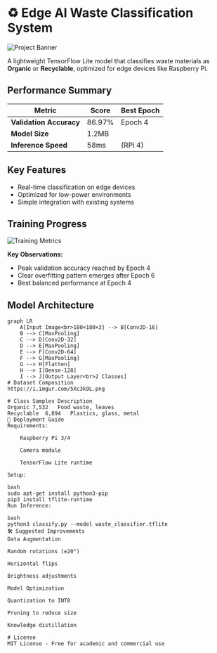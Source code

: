 # ♻️ Edge AI Waste Classification System

![Project Banner](https://i.imgur.com/EDFkR3P.png)

A lightweight TensorFlow Lite model that classifies waste materials as **Organic** or **Recyclable**, optimized for edge devices like Raspberry Pi.

## Performance Summary
| Metric              | Score  | Best Epoch |
|---------------------|--------|------------|
| **Validation Accuracy** | 86.97% | Epoch 4    |
| **Model Size**       | 1.2MB  |            |
| **Inference Speed**  | 58ms   | (RPi 4)    |

## Key Features
- Real-time classification on edge devices
- Optimized for low-power environments
- Simple integration with existing systems

## Training Progress
![Training Metrics](https://i.imgur.com/JQ8W0vA.png)

**Key Observations:**
- Peak validation accuracy reached by Epoch 4
- Clear overfitting pattern emerges after Epoch 6
- Best balanced performance at Epoch 4

## Model Architecture
```mermaid
graph LR
    A[Input Image<br>180×180×3] --> B[Conv2D-16]
    B --> C[MaxPooling]
    C --> D[Conv2D-32]
    D --> E[MaxPooling]
    E --> F[Conv2D-64]
    F --> G[MaxPooling]
    G --> H[Flatten]
    H --> I[Dense-128]
    I --> J[Output Layer<br>2 Classes]
# Dataset Composition
https://i.imgur.com/5Xc3k9L.png

# Class	Samples	Description
Organic	7,532	Food waste, leaves
Recyclable	6,894	Plastics, glass, metal
🚀 Deployment Guide
Requirements:

    Raspberry Pi 3/4
    
    Camera module
    
    TensorFlow Lite runtime

Setup:

bash
sudo apt-get install python3-pip
pip3 install tflite-runtime
Run Inference:

bash
python3 classify.py --model waste_classifier.tflite
🛠️ Suggested Improvements
Data Augmentation

Random rotations (±20°)

Horizontal flips

Brightness adjustments

Model Optimization

Quantization to INT8

Pruning to reduce size

Knowledge distillation

# License
MIT License - Free for academic and commercial use
